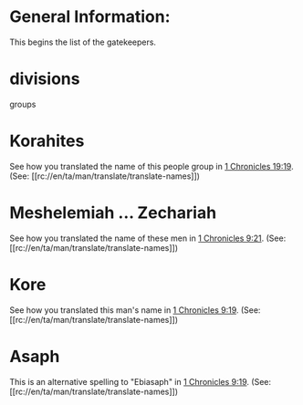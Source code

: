 # General Information:

This begins the list of the gatekeepers.

# divisions

groups

# Korahites

See how you translated the name of this people group in [1 Chronicles 19:19](../19/19.md). (See: [[rc://en/ta/man/translate/translate-names]])

# Meshelemiah ... Zechariah

See how you translated the name of these men in [1 Chronicles 9:21](../09/21.md). (See: [[rc://en/ta/man/translate/translate-names]])

# Kore

See how you translated this man's name in [1 Chronicles 9:19](../09/19.md). (See: [[rc://en/ta/man/translate/translate-names]])

# Asaph

This is an alternative spelling to "Ebiasaph" in [1 Chronicles 9:19](../09/19.md). (See: [[rc://en/ta/man/translate/translate-names]])

